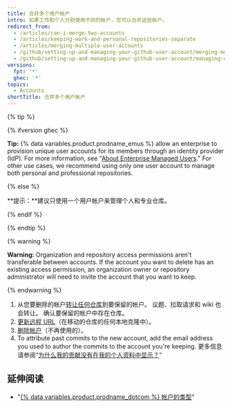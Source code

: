 ```yaml
---
title: 合并多个用户帐户
intro: 如果工作和个人分别使用不同的帐户，您可以合并这些帐户。
redirect_from:
  - /articles/can-i-merge-two-accounts
  - /articles/keeping-work-and-personal-repositories-separate
  - /articles/merging-multiple-user-accounts
  - /github/setting-up-and-managing-your-github-user-account/merging-multiple-user-accounts
  - /github/setting-up-and-managing-your-github-user-account/managing-user-account-settings/merging-multiple-user-accounts
versions:
  fpt: '*'
  ghec: '*'
topics:
  - Accounts
shortTitle: 合并多个用户帐户
---
```


{% tip %}

{% ifversion ghec %}

**Tip:** {% data variables.product.prodname_emus %} allow an enterprise to provision unique user accounts for its members through an identity provider (IdP). For more information, see "[About Enterprise Managed Users](/admin/identity-and-access-management/managing-iam-with-enterprise-managed-users/about-enterprise-managed-users)." For other use cases, we recommend using only one user account to manage both personal and professional repositories.

{% else %}

**提示：**建议只使用一个用户帐户来管理个人和专业仓库。

{% endif %}

{% endtip %}

{% warning %}

**Warning:** Organization and repository access permissions aren't transferable between accounts. If the account you want to delete has an existing access permission, an organization owner or repository administrator will need to invite the account that you want to keep.

{% endwarning %}

1. 从您要删除的帐户[转让任何仓库](/articles/how-to-transfer-a-repository)到要保留的帐户。 议题、拉取请求和 wiki 也会转让。 确认要保留的帐户中存在仓库。
2. [更新远程 URL](/github/getting-started-with-github/managing-remote-repositories)（在移动的仓库的任何本地克隆中）。
3. [删除帐户](/articles/deleting-your-user-account)（不再使用的）。
4. To attribute past commits to the new account, add the email address you used to author the commits to the account you're keeping. 更多信息请参阅“[为什么我的贡献没有在我的个人资料中显示？](/account-and-profile/setting-up-and-managing-your-github-profile/managing-contribution-graphs-on-your-profile/why-are-my-contributions-not-showing-up-on-my-profile#your-local-git-commit-email-isnt-connected-to-your-account)”

## 延伸阅读

- "[{% data variables.product.prodname_dotcom %} 帐户的类型](/articles/types-of-github-accounts)"
